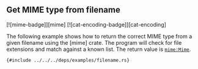 ## Get MIME type from filename

[![mime-badge]][mime] [![cat-encoding-badge]][cat-encoding]

The following example shows how to return the correct MIME type from a given
filename using the [mime] crate.  The program will check for file extensions
and match against a known list.  The return value is [`mime:Mime`].

```rust,editable
{#include ../../../deps/examples/filename.rs}
```

[`mime:Mime`]: https://docs.rs/mime/*/mime/struct.Mime.html
